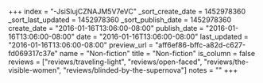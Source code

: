 +++
index = "-JsiSlujCZNAJM5V7eVC"
_sort_create_date = 1452978360
_sort_last_updated = 1452978360
_sort_publish_date = 1452978360
create_date = "2016-01-16T13:06:00-08:00"
publish_date = "2016-01-16T13:06:00-08:00"
date = "2016-01-16T13:06:00-08:00"
last_updated = "2016-01-16T13:06:00-08:00"
preview_url = "aff6ef86-bffc-a82d-c627-fd069317c37e"
name = "Non-fiction"
title = "Non-fiction"
is_column = false
reviews = ["reviews/traveling-light", "reviews/open-faced", "reviews/the-visible-women", "reviews/blinded-by-the-supernova"]
notes = ""
+++

